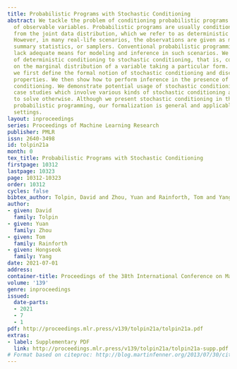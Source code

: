 ```yaml
---
title: Probabilistic Programs with Stochastic Conditioning
abstract: We tackle the problem of conditioning probabilistic programs on distributions
  of observable variables. Probabilistic programs are usually conditioned on samples
  from the joint data distribution, which we refer to as deterministic conditioning.
  However, in many real-life scenarios, the observations are given as marginal distributions,
  summary statistics, or samplers. Conventional probabilistic programming systems
  lack adequate means for modeling and inference in such scenarios. We propose a generalization
  of deterministic conditioning to stochastic conditioning, that is, conditioning
  on the marginal distribution of a variable taking a particular form. To this end,
  we first define the formal notion of stochastic conditioning and discuss its key
  properties. We then show how to perform inference in the presence of stochastic
  conditioning. We demonstrate potential usage of stochastic conditioning on several
  case studies which involve various kinds of stochastic conditioning and are difficult
  to solve otherwise. Although we present stochastic conditioning in the context of
  probabilistic programming, our formalization is general and applicable to other
  settings.
layout: inproceedings
series: Proceedings of Machine Learning Research
publisher: PMLR
issn: 2640-3498
id: tolpin21a
month: 0
tex_title: Probabilistic Programs with Stochastic Conditioning
firstpage: 10312
lastpage: 10323
page: 10312-10323
order: 10312
cycles: false
bibtex_author: Tolpin, David and Zhou, Yuan and Rainforth, Tom and Yang, Hongseok
author:
- given: David
  family: Tolpin
- given: Yuan
  family: Zhou
- given: Tom
  family: Rainforth
- given: Hongseok
  family: Yang
date: 2021-07-01
address:
container-title: Proceedings of the 38th International Conference on Machine Learning
volume: '139'
genre: inproceedings
issued:
  date-parts:
  - 2021
  - 7
  - 1
pdf: http://proceedings.mlr.press/v139/tolpin21a/tolpin21a.pdf
extras:
- label: Supplementary PDF
  link: http://proceedings.mlr.press/v139/tolpin21a/tolpin21a-supp.pdf
# Format based on citeproc: http://blog.martinfenner.org/2013/07/30/citeproc-yaml-for-bibliographies/
---
```

